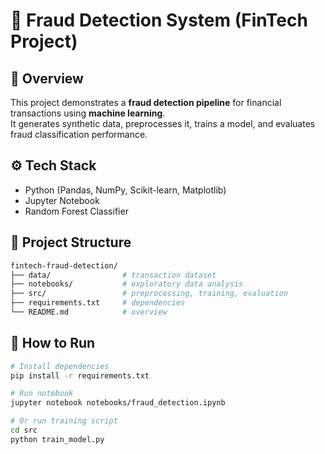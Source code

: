 # 🏦 Fraud Detection System (FinTech Project)

## 📌 Overview
This project demonstrates a **fraud detection pipeline** for financial transactions using **machine learning**.  
It generates synthetic data, preprocesses it, trains a model, and evaluates fraud classification performance.

## ⚙️ Tech Stack
- Python (Pandas, NumPy, Scikit-learn, Matplotlib)
- Jupyter Notebook
- Random Forest Classifier

## 📂 Project Structure
```bash
fintech-fraud-detection/
├── data/                # transaction dataset
├── notebooks/           # exploratory data analysis
├── src/                 # preprocessing, training, evaluation
├── requirements.txt     # dependencies
└── README.md            # overview
```
## 🚀 How to Run
```bash
# Install dependencies
pip install -r requirements.txt

# Run notebook
jupyter notebook notebooks/fraud_detection.ipynb

# Or run training script
cd src
python train_model.py
